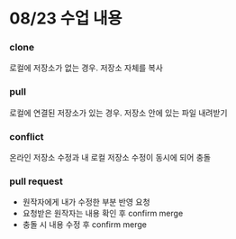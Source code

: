 # 08/23 수업 내용 #

### clone ###
로컬에 저장소가 없는 경우. 저장소 자체를 복사
### pull ###
로컬에 연결된 저장소가 있는 경우. 저장소 안에 있는 파일 내려받기
### conflict ###
온라인 저장소 수정과 내 로컬 저장소 수정이 동시에 되어 충돌
### pull request ###
* 원작자에게 내가 수정한 부분 반영 요청
* 요청받은 원작자는 내용 확인 후 confirm merge
* 충돌 시 내용 수정 후 confirm merge